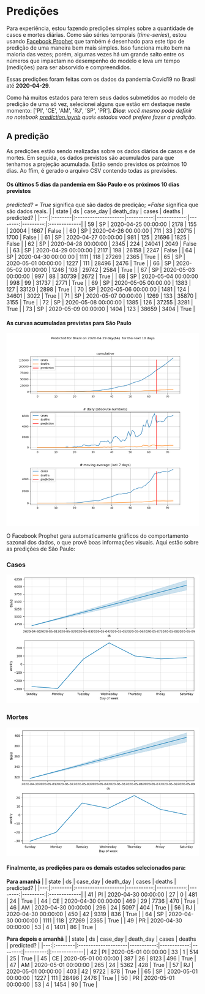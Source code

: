 # **Predições**
Para experiência, estou fazendo predições simples sobre a quantidade de casos e mortes diárias. Como são séries temporais (*time-series*), estou usando [Facebook Prophet](https://facebook.github.io/prophet/docs/quick_start.html) que também é desenhado para este tipo de predição de uma maneira bem mais simples. Isso funciona muito bem na maioria das vezes; porém, algumas vezes há um grande salto entre os números que impactam no desempenho do modelo e leva um tempo (medições) para ser absorvido e compreendidos.

Essas predições foram feitas com os dados da pandemia Covid19 no Brasil até **2020-04-29**.

Como há muitos estados para terem seus dados submetidos ao modelo de predição de uma só vez, selecionei alguns que estão em destaque neste momento:
['PI', 'CE', 'AM', 'RJ', 'SP', 'PR'].
***Dica**: você mesmo pode definir no notebook *[prediction.ipynb](../prediction.ipynb)* quais estados você prefere fazer a predição.*


## A predição
As predições estão sendo realizadas sobre os dados diários de casos e de mortes. Em seguida, os dados previstos são acumulados para que tenhamos a projeção acumulada. Estão sendo previstos os próximos 10 dias.
Ao ffim, é gerado o arquivo CSV contendo todas as previsões.

#### Os últimos 5 dias da pandemia em São Paulo e os próximos 10 dias previstos
*predicted? = True* significa que são dados de predição; *=False* significa que são dados reais.
|    | state   | ds                  |   case_day |   death_day |   cases |   deaths | predicted?   |
|---:|:--------|:--------------------|-----------:|------------:|--------:|---------:|:-------------|
| 59 | SP      | 2020-04-25 00:00:00 |       2178 |         155 |   20004 |     1667 | False        |
| 60 | SP      | 2020-04-26 00:00:00 |        711 |          33 |   20715 |     1700 | False        |
| 61 | SP      | 2020-04-27 00:00:00 |        981 |         125 |   21696 |     1825 | False        |
| 62 | SP      | 2020-04-28 00:00:00 |       2345 |         224 |   24041 |     2049 | False        |
| 63 | SP      | 2020-04-29 00:00:00 |       2117 |         198 |   26158 |     2247 | False        |
| 64 | SP      | 2020-04-30 00:00:00 |       1111 |         118 |   27269 |     2365 | True         |
| 65 | SP      | 2020-05-01 00:00:00 |       1227 |         111 |   28496 |     2476 | True         |
| 66 | SP      | 2020-05-02 00:00:00 |       1246 |         108 |   29742 |     2584 | True         |
| 67 | SP      | 2020-05-03 00:00:00 |        997 |          88 |   30739 |     2672 | True         |
| 68 | SP      | 2020-05-04 00:00:00 |        998 |          99 |   31737 |     2771 | True         |
| 69 | SP      | 2020-05-05 00:00:00 |       1383 |         127 |   33120 |     2898 | True         |
| 70 | SP      | 2020-05-06 00:00:00 |       1481 |         124 |   34601 |     3022 | True         |
| 71 | SP      | 2020-05-07 00:00:00 |       1269 |         133 |   35870 |     3155 | True         |
| 72 | SP      | 2020-05-08 00:00:00 |       1385 |         126 |   37255 |     3281 | True         |
| 73 | SP      | 2020-05-09 00:00:00 |       1404 |         123 |   38659 |     3404 | True         |

 #### As curvas acumuladas previstas para São Paulo
![](brazil_predictions.png)

 O Facebook Prophet gera automaticamente gráficos do comportamento sazonal dos dados, o que provê boas informações visuais. Aqui estão sobre as predições de São Paulo:
### Casos
![](brazil_prophet_cases.png)

 ### Mortes
![](brazil_prophet_deaths.png)
#### Finalmente, as predições para os demais estados selecionados para:
**Para amanhã**
|    | state   | ds                  |   case_day |   death_day |   cases |   deaths | predicted?   |
|---:|:--------|:--------------------|-----------:|------------:|--------:|---------:|:-------------|
| 41 | PI      | 2020-04-30 00:00:00 |         27 |           0 |     481 |       24 | True         |
| 44 | CE      | 2020-04-30 00:00:00 |        469 |          29 |    7736 |      470 | True         |
| 46 | AM      | 2020-04-30 00:00:00 |        296 |          24 |    5097 |      404 | True         |
| 56 | RJ      | 2020-04-30 00:00:00 |        450 |          42 |    9319 |      836 | True         |
| 64 | SP      | 2020-04-30 00:00:00 |       1111 |         118 |   27269 |     2365 | True         |
| 49 | PR      | 2020-04-30 00:00:00 |         53 |           4 |    1401 |       86 | True         |

 **Para depois e amanhã** 
|    | state   | ds                  |   case_day |   death_day |   cases |   deaths | predicted?   |
|---:|:--------|:--------------------|-----------:|------------:|--------:|---------:|:-------------|
| 42 | PI      | 2020-05-01 00:00:00 |         33 |           1 |     514 |       25 | True         |
| 45 | CE      | 2020-05-01 00:00:00 |        387 |          26 |    8123 |      496 | True         |
| 47 | AM      | 2020-05-01 00:00:00 |        265 |          24 |    5362 |      428 | True         |
| 57 | RJ      | 2020-05-01 00:00:00 |        403 |          42 |    9722 |      878 | True         |
| 65 | SP      | 2020-05-01 00:00:00 |       1227 |         111 |   28496 |     2476 | True         |
| 50 | PR      | 2020-05-01 00:00:00 |         53 |           4 |    1454 |       90 | True         |